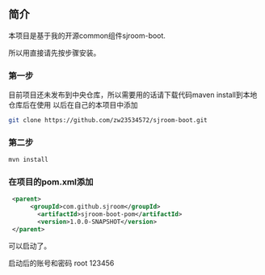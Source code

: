 ## 简介
本项目是基于我的开源common组件sjroom-boot.

所以用直接请先按步骤安装。

### 第一步
目前项目还未发布到中央仓库，所以需要用的话请下载代码maven install到本地仓库后在使用
以后在自己的本项目中添加
```bash
git clone https://github.com/zw23534572/sjroom-boot.git
```
### 第二步
```bash
mvn install
```
### 在项目的pom.xml添加
```xml
 <parent>
      <groupId>com.github.sjroom</groupId>
        <artifactId>sjroom-boot-pom</artifactId>
        <version>1.0.0-SNAPSHOT</version>
 </parent>
```


可以启动了。 

启动后的账号和密码  root 123456